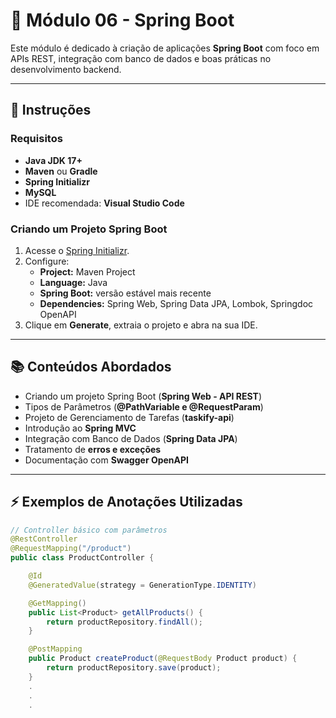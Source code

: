 # 🚀 Módulo 06 - Spring Boot

Este módulo é dedicado à criação de aplicações **Spring Boot** com foco em APIs REST, integração com banco de dados e boas práticas no desenvolvimento backend.

---

## 📌 Instruções

### Requisitos
- **Java JDK 17+**
- **Maven** ou **Gradle**
- **Spring Initializr**
- **MySQL**
- IDE recomendada: **Visual Studio Code**

### Criando um Projeto Spring Boot
1. Acesse o [Spring Initializr](https://start.spring.io).
2. Configure:
   - **Project:** Maven Project
   - **Language:** Java
   - **Spring Boot:** versão estável mais recente
   - **Dependencies:** Spring Web, Spring Data JPA, Lombok, Springdoc OpenAPI
3. Clique em **Generate**, extraia o projeto e abra na sua IDE.

---

## 📚 Conteúdos Abordados

- Criando um projeto Spring Boot (**Spring Web - API REST**)
- Tipos de Parâmetros (**@PathVariable e @RequestParam**)
- Projeto de Gerenciamento de Tarefas (**taskify-api**)
- Introdução ao **Spring MVC**
- Integração com Banco de Dados (**Spring Data JPA**)
- Tratamento de **erros e exceções**
- Documentação com **Swagger OpenAPI**

---

## ⚡ Exemplos de Anotações Utilizadas

```java
// Controller básico com parâmetros
@RestController
@RequestMapping("/product")
public class ProductController {

    @Id
    @GeneratedValue(strategy = GenerationType.IDENTITY)

    @GetMapping()
    public List<Product> getAllProducts() {
        return productRepository.findAll();
    }

    @PostMapping
    public Product createProduct(@RequestBody Product product) {
        return productRepository.save(product);
    }
    .
    .
    .

